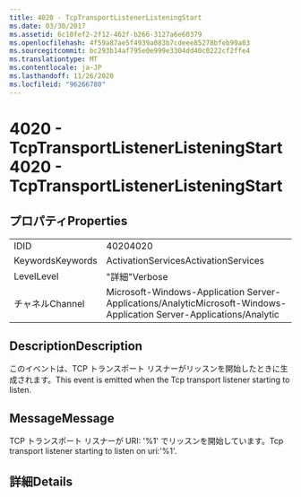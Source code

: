 ```yaml
---
title: 4020 - TcpTransportListenerListeningStart
ms.date: 03/30/2017
ms.assetid: 6c10fef2-2f12-462f-b266-3127a6e60379
ms.openlocfilehash: 4f59a87ae5f4939a083b7cdeee85278bfeb99a03
ms.sourcegitcommit: bc293b14af795e0e999e3304dd40c0222cf2ffe4
ms.translationtype: MT
ms.contentlocale: ja-JP
ms.lasthandoff: 11/26/2020
ms.locfileid: "96266780"
---
```

# <a name="4020---tcptransportlistenerlisteningstart"></a><span data-ttu-id="9e49e-102">4020 - TcpTransportListenerListeningStart</span><span class="sxs-lookup"><span data-stu-id="9e49e-102">4020 - TcpTransportListenerListeningStart</span></span>

## <a name="properties"></a><span data-ttu-id="9e49e-103">プロパティ</span><span class="sxs-lookup"><span data-stu-id="9e49e-103">Properties</span></span>  
  
|||  
|-|-|  
|<span data-ttu-id="9e49e-104">ID</span><span class="sxs-lookup"><span data-stu-id="9e49e-104">ID</span></span>|<span data-ttu-id="9e49e-105">4020</span><span class="sxs-lookup"><span data-stu-id="9e49e-105">4020</span></span>|  
|<span data-ttu-id="9e49e-106">Keywords</span><span class="sxs-lookup"><span data-stu-id="9e49e-106">Keywords</span></span>|<span data-ttu-id="9e49e-107">ActivationServices</span><span class="sxs-lookup"><span data-stu-id="9e49e-107">ActivationServices</span></span>|  
|<span data-ttu-id="9e49e-108">Level</span><span class="sxs-lookup"><span data-stu-id="9e49e-108">Level</span></span>|<span data-ttu-id="9e49e-109">"詳細"</span><span class="sxs-lookup"><span data-stu-id="9e49e-109">Verbose</span></span>|  
|<span data-ttu-id="9e49e-110">チャネル</span><span class="sxs-lookup"><span data-stu-id="9e49e-110">Channel</span></span>|<span data-ttu-id="9e49e-111">Microsoft-Windows-Application Server-Applications/Analytic</span><span class="sxs-lookup"><span data-stu-id="9e49e-111">Microsoft-Windows-Application Server-Applications/Analytic</span></span>|  
  
## <a name="description"></a><span data-ttu-id="9e49e-112">Description</span><span class="sxs-lookup"><span data-stu-id="9e49e-112">Description</span></span>  

 <span data-ttu-id="9e49e-113">このイベントは、TCP トランスポート リスナーがリッスンを開始したときに生成されます。</span><span class="sxs-lookup"><span data-stu-id="9e49e-113">This event is emitted when the Tcp transport listener starting to listen.</span></span>  
  
## <a name="message"></a><span data-ttu-id="9e49e-114">Message</span><span class="sxs-lookup"><span data-stu-id="9e49e-114">Message</span></span>  

 <span data-ttu-id="9e49e-115">TCP トランスポート リスナーが URI: '%1' でリッスンを開始しています。</span><span class="sxs-lookup"><span data-stu-id="9e49e-115">Tcp transport listener starting to listen on uri:'%1'.</span></span>  
  
## <a name="details"></a><span data-ttu-id="9e49e-116">詳細</span><span class="sxs-lookup"><span data-stu-id="9e49e-116">Details</span></span>
